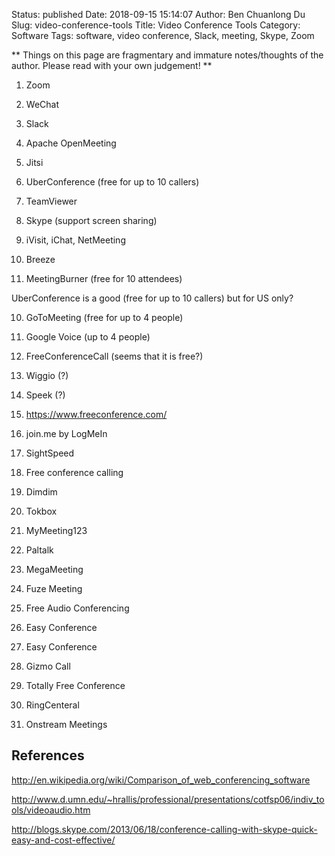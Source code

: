 Status: published
Date: 2018-09-15 15:14:07
Author: Ben Chuanlong Du
Slug: video-conference-tools
Title: Video Conference Tools
Category: Software
Tags: software, video conference, Slack, meeting, Skype, Zoom

**
Things on this page are
fragmentary and immature notes/thoughts of the author.
Please read with your own judgement!
**


1. Zoom

2. WeChat

1. Slack
   
2. Apache OpenMeeting

3. Jitsi

4. UberConference (free for up to 10 callers)

5. TeamViewer

6. Skype (support screen sharing)

7. iVisit, iChat, NetMeeting

8. Breeze

9.  MeetingBurner (free for 10 attendees)



UberConference is a good (free for up to 10 callers) but for US only?



10. GoToMeeting (free for up to 4 people)

11. Google Voice (up to 4 people)

12. FreeConferenceCall (seems that it is free?)

13. Wiggio (?)

14. Speek (?)

15. https://www.freeconference.com/

16. join.me by LogMeIn

17. SightSpeed

18. Free conference calling

19. Dimdim

20. Tokbox

21. MyMeeting123

22. Paltalk

23. MegaMeeting

24. Fuze Meeting

25. Free Audio Conferencing

26. Easy Conference

27. Easy Conference

28. Gizmo Call

29. Totally Free Conference

30. RingCenteral

31. Onstream Meetings

## References

http://en.wikipedia.org/wiki/Comparison_of_web_conferencing_software

http://www.d.umn.edu/~hrallis/professional/presentations/cotfsp06/indiv_tools/videoaudio.htm

http://blogs.skype.com/2013/06/18/conference-calling-with-skype-quick-easy-and-cost-effective/